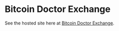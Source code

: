 # Bitcoin Doctor Exchange

See the hosted site here at [Bitcoin Doctor Exchange](https://bitcoindoctorexchange.com/).
